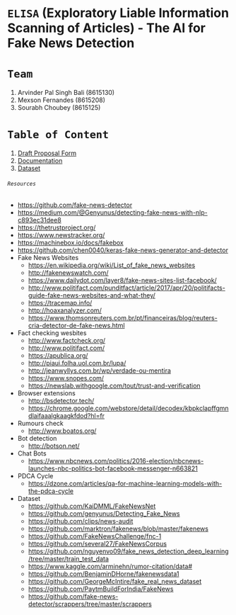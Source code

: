 # ``ELISA`` (Exploratory Liable Information Scanning of Articles) - The AI for Fake News Detection

# ``Team``
  1) Arvinder Pal Singh Bali (8615130)
  2) Mexson Fernandes (8615208)
  3) Sourabh Choubey (8615125)
  
# ``Table of Content``
  1) <a href="docs/DPF.md">Draft Proposal Form</a>
  2) <a href="docs/readme.md">Documentation</a>
  3) <a href="Datasets/">Dataset</a>

###### ``Resources``
- https://github.com/fake-news-detector
- https://medium.com/@Genyunus/detecting-fake-news-with-nlp-c893ec31dee8
- https://thetrustproject.org/
- https://www.newstracker.org/
- https://machinebox.io/docs/fakebox
- https://github.com/chen0040/keras-fake-news-generator-and-detector
- Fake News Websites
  - https://en.wikipedia.org/wiki/List_of_fake_news_websites
  - http://fakenewswatch.com/
  - https://www.dailydot.com/layer8/fake-news-sites-list-facebook/
  - http://www.politifact.com/punditfact/article/2017/apr/20/politifacts-guide-fake-news-websites-and-what-they/
  - https://tracemap.info/
  - http://hoaxanalyzer.com/
  - https://www.thomsonreuters.com.br/pt/financeiras/blog/reuters-cria-detector-de-fake-news.html
- Fact checking wesbites
  - http://www.factcheck.org/
  - http://www.politifact.com/
  - https://apublica.org/
  - http://piaui.folha.uol.com.br/lupa/
  - http://jeanwyllys.com.br/wp/verdade-ou-mentira
  - https://www.snopes.com/
  - https://newslab.withgoogle.com/tout/trust-and-verification
- Browser extensions
  - http://bsdetector.tech/
  - https://chrome.google.com/webstore/detail/decodex/kbpkclapffgmndlaifaaalgkaagkfdod?hl=fr
- Rumours check
  - http://www.boatos.org/
- Bot detection
  - http://botson.net/
- Chat Bots
  - https://www.nbcnews.com/politics/2016-election/nbcnews-launches-nbc-politics-bot-facebook-messenger-n663821
- PDCA Cycle
  - https://dzone.com/articles/qa-for-machine-learning-models-with-the-pdca-cycle
- Dataset
  - https://github.com/KaiDMML/FakeNewsNet
  - https://github.com/genyunus/Detecting_Fake_News
  - https://github.com/clips/news-audit
  - https://github.com/marktron/fakenews/blob/master/fakenews
  - https://github.com/FakeNewsChallenge/fnc-1
  - https://github.com/several27/FakeNewsCorpus
  - https://github.com/nguyenvo09/fake_news_detection_deep_learning/tree/master/train_test_data
  - https://www.kaggle.com/arminehn/rumor-citation/data#
  - https://github.com/BenjaminDHorne/fakenewsdata1
  - https://github.com/GeorgeMcIntire/fake_real_news_dataset
  - https://github.com/PaytmBuildForIndia/FakeNews
  - https://github.com/fake-news-detector/scrappers/tree/master/scrappers

